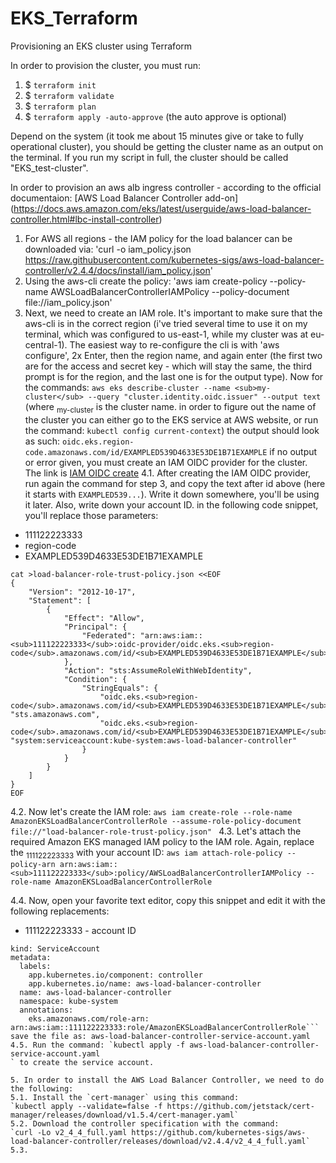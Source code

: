 # EKS_Terraform
Provisioning an EKS cluster using Terraform

In order to provision the cluster, you must run: <br/>
1. $ `terraform init`
2. $ `terraform validate`
3. $ `terraform plan`
4. $ `terraform apply -auto-approve` (the auto approve is optional)

Depend on the system (it took me about 15 minutes give or take to fully operational cluster), you should be getting
the cluster name as an output on the terminal. If you run my script in full, the cluster should be called "EKS_test-cluster".

In order to provision an aws alb ingress controller - according to the official documentaion:
[AWS Load Balancer Controller add-on] (https://docs.aws.amazon.com/eks/latest/userguide/aws-load-balancer-controller.html#lbc-install-controller)
1. For AWS all regions - the IAM policy for the load balancer can be downloaded via: 
'curl -o iam_policy.json https://raw.githubusercontent.com/kubernetes-sigs/aws-load-balancer-controller/v2.4.4/docs/install/iam_policy.json'
2. Using the aws-cli create the policy:
'aws iam create-policy --policy-name AWSLoadBalancerControllerIAMPolicy --policy-document file://iam_policy.json'
3. Next, we need to create an IAM role. It's important to make sure that the aws-cli is in the correct region (i've tried several time to use it on my terminal, which was configured to us-east-1, while my cluster was at eu-central-1). The easiest way to re-configure the cli is with 'aws configure', 2x Enter, then the region name, and again enter (the first two are for the access and secret key - which will stay the same, the third prompt is for the region, and the last one is for the output type).
Now for the commands:
`aws eks describe-cluster --name <sub>my-cluster</sub> --query "cluster.identity.oidc.issuer" --output text`
(where <sub>my-cluster</sub> is the cluster name. in order to figure out the name of the cluster you can either go to the EKS service at AWS website, or run the command: `kubectl config current-context`)
the output should look as such:
`oidc.eks.region-code.amazonaws.com/id/EXAMPLED539D4633E53DE1B71EXAMPLE`
if no output or error given, you must create an IAM OIDC provider for the cluster. The link is [IAM OIDC create](https://docs.aws.amazon.com/eks/latest/userguide/enable-iam-roles-for-service-accounts.html)
4.1. After creating the IAM OIDC provider, run again the command for step 3, and copy the text after id above (here it starts with ``EXAMPLED539...``). Write it down somewhere, you'll be using it later. Also, write down your account ID. in the following code snippet, you'll replace those parameters:
* 111122223333
* region-code
* EXAMPLED539D4633E53DE1B71EXAMPLE

```
cat >load-balancer-role-trust-policy.json <<EOF
{
    "Version": "2012-10-17",
    "Statement": [
        {
            "Effect": "Allow",
            "Principal": {
                "Federated": "arn:aws:iam::<sub>111122223333</sub>:oidc-provider/oidc.eks.<sub>region-code</sub>.amazonaws.com/id/<sub>EXAMPLED539D4633E53DE1B71EXAMPLE</sub>"
            },
            "Action": "sts:AssumeRoleWithWebIdentity",
            "Condition": {
                "StringEquals": {
                    "oidc.eks.<sub>region-code</sub>.amazonaws.com/id/<sub>EXAMPLED539D4633E53DE1B71EXAMPLE</sub>:aud": "sts.amazonaws.com",
                    "oidc.eks.<sub>region-code</sub>.amazonaws.com/id/<sub>EXAMPLED539D4633E53DE1B71EXAMPLE</sub>:sub": "system:serviceaccount:kube-system:aws-load-balancer-controller"
                }
            }
        }
    ]
}
EOF
```
4.2. Now let's create the IAM role:
`aws iam create-role --role-name AmazonEKSLoadBalancerControllerRole --assume-role-policy-document file://"load-balancer-role-trust-policy.json"
`
4.3. Let's attach the required Amazon EKS managed IAM policy to the IAM role. Again, replace the <sub>111122223333</sub> with your account ID:
`aws iam attach-role-policy --policy-arn arn:aws:iam::<sub>111122223333</sub>:policy/AWSLoadBalancerControllerIAMPolicy --role-name AmazonEKSLoadBalancerControllerRole`

4.4. Now, open your favorite text editor, copy this snippet and edit it with the following replacements:
* 111122223333 - account ID
```apiVersion: v1
kind: ServiceAccount
metadata:
  labels:
    app.kubernetes.io/component: controller
    app.kubernetes.io/name: aws-load-balancer-controller
  name: aws-load-balancer-controller
  namespace: kube-system
  annotations:
    eks.amazonaws.com/role-arn: arn:aws:iam::111122223333:role/AmazonEKSLoadBalancerControllerRole```
save the file as: aws-load-balancer-controller-service-account.yaml
4.5. Run the command: `kubectl apply -f aws-load-balancer-controller-service-account.yaml
` to create the service account.

5. In order to install the AWS Load Balancer Controller, we need to do the following:
5.1. Install the `cert-manager` using this command:
`kubectl apply --validate=false -f https://github.com/jetstack/cert-manager/releases/download/v1.5.4/cert-manager.yaml`
5.2. Download the controller specification with the command:
`curl -Lo v2_4_4_full.yaml https://github.com/kubernetes-sigs/aws-load-balancer-controller/releases/download/v2.4.4/v2_4_4_full.yaml`
5.3. 
